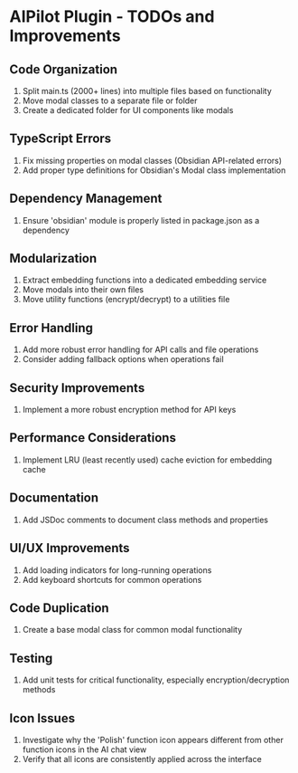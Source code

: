 # AIPilot Plugin - TODOs and Improvements

## Code Organization
1. Split main.ts (2000+ lines) into multiple files based on functionality
2. Move modal classes to a separate file or folder
3. Create a dedicated folder for UI components like modals

## TypeScript Errors
1. Fix missing properties on modal classes (Obsidian API-related errors)
2. Add proper type definitions for Obsidian's Modal class implementation

## Dependency Management
1. Ensure 'obsidian' module is properly listed in package.json as a dependency

## Modularization
1. Extract embedding functions into a dedicated embedding service
2. Move modals into their own files
3. Move utility functions (encrypt/decrypt) to a utilities file

## Error Handling
1. Add more robust error handling for API calls and file operations
2. Consider adding fallback options when operations fail

## Security Improvements
1. Implement a more robust encryption method for API keys

## Performance Considerations
1. Implement LRU (least recently used) cache eviction for embedding cache

## Documentation
1. Add JSDoc comments to document class methods and properties

## UI/UX Improvements
1. Add loading indicators for long-running operations
2. Add keyboard shortcuts for common operations

## Code Duplication
1. Create a base modal class for common modal functionality

## Testing
1. Add unit tests for critical functionality, especially encryption/decryption methods

## Icon Issues
1. Investigate why the 'Polish' function icon appears different from other function icons in the AI chat view
2. Verify that all icons are consistently applied across the interface 